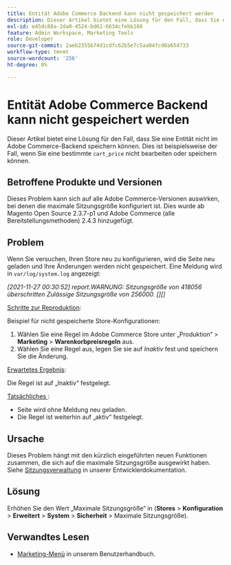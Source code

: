 ```yaml
---
title: Entität Adobe Commerce Backend kann nicht gespeichert werden
description: Dieser Artikel bietet eine Lösung für den Fall, dass Sie eine Entität nicht im Adobe Commerce-Backend speichern können. Dies ist beispielsweise der Fall, wenn Sie eine bestimmte Regel „cart_price“ nicht bearbeiten oder speichern können.
exl-id: e45dc88a-2da0-4524-bd61-6634cfebb169
feature: Admin Workspace, Marketing Tools
role: Developer
source-git-commit: 2aeb2355b74d1cdfc62b5e7c5aa04fcd0a654733
workflow-type: tm+mt
source-wordcount: '256'
ht-degree: 0%

---
```


# Entität Adobe Commerce Backend kann nicht gespeichert werden

Dieser Artikel bietet eine Lösung für den Fall, dass Sie eine Entität nicht im Adobe Commerce-Backend speichern können. Dies ist beispielsweise der Fall, wenn Sie eine bestimmte `cart_price` nicht bearbeiten oder speichern können.

## Betroffene Produkte und Versionen

Dieses Problem kann sich auf alle Adobe Commerce-Versionen auswirken, bei denen die maximale Sitzungsgröße konfiguriert ist. Dies wurde ab Magento Open Source 2.3.7-p1 und Adobe Commerce (alle Bereitstellungsmethoden) 2.4.3 hinzugefügt.


## Problem

Wenn Sie versuchen, Ihren Store neu zu konfigurieren, wird die Seite neu geladen und Ihre Änderungen werden nicht gespeichert. Eine Meldung wird in `var/log/system.log` angezeigt:

*[2021-11-27 00:30:52] report.WARNUNG: Sitzungsgröße von 418056 überschritten Zulässige Sitzungsgröße von 256000. [][]*

<u>Schritte zur Reproduktion</u>:

Beispiel für nicht gespeicherte Store-Konfigurationen:

1. Wählen Sie eine Regel im Adobe Commerce Store unter „Produktion“ > **Marketing** > **Warenkorbpreisregeln** aus.
1. Wählen Sie eine Regel aus, legen Sie sie auf *Inaktiv* fest und speichern Sie die Änderung.

<u>Erwartetes Ergebnis</u>:

Die Regel ist auf „Inaktiv“ festgelegt.

<u>Tatsächliches </u>:

* Seite wird ohne Meldung neu geladen.
* Die Regel ist weiterhin auf „aktiv“ festgelegt.

## Ursache

Dieses Problem hängt mit den kürzlich eingeführten neuen Funktionen zusammen, die sich auf die maximale Sitzungsgröße ausgewirkt haben. Siehe [Sitzungsverwaltung](https://experienceleague.adobe.com/en/docs/commerce-admin/systems/security/security-session-management) in unserer Entwicklerdokumentation.

## Lösung

Erhöhen Sie den Wert „Maximale Sitzungsgröße“ in (**Stores** > **Konfiguration** > **Erweitert** > **System** > **Sicherheit** > Maximale Sitzungsgröße).

## Verwandtes Lesen

* [Marketing-Menü](https://experienceleague.adobe.com/en/docs/commerce-admin/marketing/marketing-menu) in unserem Benutzerhandbuch.
